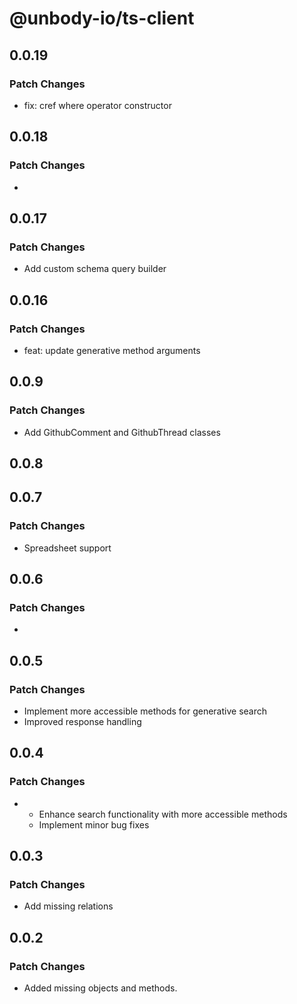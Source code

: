 # @unbody-io/ts-client

## 0.0.19

### Patch Changes

- fix: cref where operator constructor

## 0.0.18

### Patch Changes

-

## 0.0.17

### Patch Changes

- Add custom schema query builder

## 0.0.16

### Patch Changes

- feat: update generative method arguments

## 0.0.9

### Patch Changes

- Add GithubComment and GithubThread classes

## 0.0.8

## 0.0.7

### Patch Changes

- Spreadsheet support

## 0.0.6

### Patch Changes

-

## 0.0.5

### Patch Changes

- Implement more accessible methods for generative search
- Improved response handling

## 0.0.4

### Patch Changes

- - Enhance search functionality with more accessible methods
  - Implement minor bug fixes

## 0.0.3

### Patch Changes

- Add missing relations

## 0.0.2

### Patch Changes

- Added missing objects and methods.
